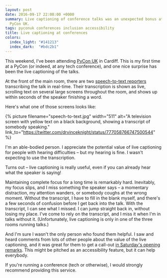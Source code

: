 ```yaml
---
layout: post
date: 2016-09-17 22:08:00 +0000
summary: Live captioning of conference talks was an unexpected bonus at this year's
  PyCon UK.
tags: pyconuk conferences inclusion accessibility
title: Live captioning at conferences
colors:
  index_light: "#141213"
  index_dark:  "#bdc2b1"
---
```


This weekend, I've been attending [PyCon UK](http://2016.pyconuk.org) in Cardiff.
This is my first time at a PyCon (or indeed, at any tech conference), and one nice surprise has been the live captioning of the talks.

At the front of the main room, there are two [speech-to-text reporters](https://en.wikipedia.org/wiki/Speech-to-text_reporter) transcribing the talk in real-time.
Their transcription is shown as live, scrolling text on several large screens throughout the room, and shows up within seconds of the speaker finishing a word.

Here's what one of those screens looks like:

{%
  picture
  filename="speech-to-text.jpg"
  width="511"
  alt="A television screen with yellow text on a black background, showing a transcript of somebody speaking."
  link_to="https://twitter.com/drvinceknight/status/777058766747500544"
%}

<!-- https://twitter.com/drvinceknight/status/777344870499356672 -->

I'm an able-bodied person.
I appreciate the potential value of live captioning for people with hearing difficulties &ndash; but my hearing is fine.
I wasn't expecting to use the transcription.

Turns out &ndash; live captioning is really useful, even if you can already hear what the speaker is saying!

Maintaining complete focus for a long time is remarkably hard.
Inevitably, my focus slips, and I miss something the speaker says &ndash; a momentary distraction, my attention wanders, or somebody coughs at the wrong moment.
Without the transcript, I have to fill in the blank myself, and there's a few seconds of confusion before I get back into the talk.
With the transcript, I can see what I missed.
I can jump straight back in, without losing my place.
I've come to rely on the transcript, and I miss it when I'm in talks without it.
(Unfortunately, live captioning is only in one of the three rooms running talks.)

And I'm sure I wasn't the only person who found them helpful.
I saw and heard comments from lots of other people about the value of the live captioning, and it was great for them to get a call-out [in Saturday's opening remarks](https://www.youtube.com/watch?v=zLP_L3TpPkI#t=6m25s).
This might be pitched as an accessibility feature, but it can help everybody.

If you're running a conference (tech or otherwise), I would strongly recommend providing this service.
